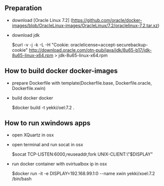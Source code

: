## Preparation

* download [Oracle Linux 7.2] (https://github.com/oracle/docker-images/blob/OracleLinux-images/OracleLinux/7.2/oraclelinux-7.2.tar.xz)
* download jdk

    $curl -v -j -k -L -H "Cookie: oraclelicense=accept-securebackup-cookie" http://download.oracle.com/otn-pub/java/jdk/8u65-b17/jdk-8u65-linux-x64.rpm > jdk-8u65-linux-x64.rpm

## How to build docker docker-images

* prepare Dockerfile with template(Dockerfile.base, Dockerfile.oracle, Dockerfile.xwin)
* build docker docker

    $docker build -t yekki/oel:7.2 .

## How to run xwindows apps

* open XQuartz in osx
* open terminal and run socat in osx

    $socat TCP-LISTEN:6000,reuseaddr,fork UNIX-CLIENT:\"$DISPLAY\"
    
* run docker container with ovirtualbox ip in osx
    
    $docker run -it -e DISPLAY=192.168.99.1:0 --name xwin yekki/xoel:7.2 /bin/bash


